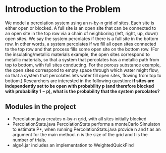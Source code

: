 # Introduction to the Problem
We model a percolation system using an n-by-n grid of sites. Each site is either open or blocked. A full site is an open site that can be connected to an open site in the top row via a chain of neighboring (left, right, up, down) open sites. We say the system percolates if there is a full site in the bottom row. In other words, a system percolates if we fill all open sites connected to the top row and that process fills some open site on the bottom row. (For the insulating/metallic materials example, the open sites correspond to metallic materials, so that a system that percolates has a metallic path from top to bottom, with full sites conducting. For the porous substance example, the open sites correspond to empty space through which water might flow, so that a system that percolates lets water fill open sites, flowing from top to bottom.)
Researchers are interested in the following question: 
**if sites are independently set to be open with probability p (and therefore blocked with probability 1 − p), what is the probability that the system percolates?** 

## Modules in the project
- Percolation.java
    creates n-by-n grid, with all sites initially blocked 
 - PercolationStats.java
  PercolationStats performs a monteCarlo Simulaton to estimate P*, when running PercolationStats.java provide n and t as an argument for
  the main method. n is the size of the grid and t is the number of trials.
 - algs4.jar includes an implementation to WeightedQuickFind

